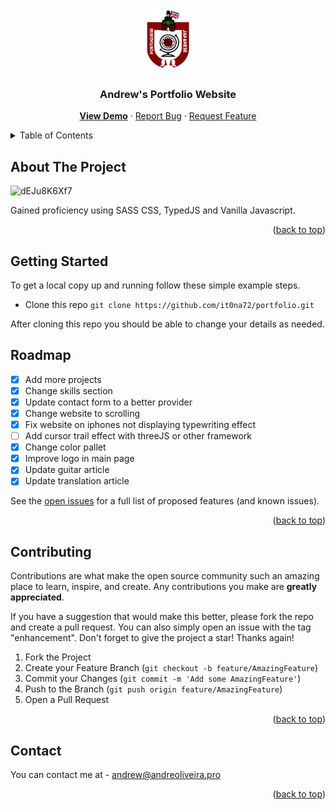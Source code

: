 <div align="center">
  <a href="https://andreoliveira.pro">
    <img src="images/logo.png" alt="Logo" width="100" height="100">
  </a>
<h3 align="center">Andrew's Portfolio Website</h3>

  <p align="center">
    <a href="https://andreoliveira.pro"><b>View Demo</b></a>
    ·
    <a href="https://github.com/it0na72/portfolio/issues">Report Bug</a>
    ·
    <a href="https://github.com/it0na72/portfolio/issues">Request Feature</a>
  </p>
</div>

<!-- TABLE OF CONTENTS -->
<details>
  <summary>Table of Contents</summary>
  <ol>
    <li>
      <a href="#about-the-project">About The Project</a>
    </li>
    <li>
      <a href="#getting-started">Getting Started</a>
    </li>
    <li><a href="#roadmap">Roadmap</a></li>
    <li><a href="#contributing">Contributing</a></li>
    <li><a href="#contact">Contact</a></li>
  </ol>
</details>

<!-- ABOUT THE PROJECT -->

## About The Project

![dEJu8K6Xf7](https://user-images.githubusercontent.com/56265972/236639436-18f1914d-a1b6-4233-8298-a26b28c24c3e.png)

Gained proficiency using SASS CSS, TypedJS and Vanilla Javascript.

<p align="right">(<a href="#readme-top">back to top</a>)</p>

<!-- GETTING STARTED -->

## Getting Started

To get a local copy up and running follow these simple example steps.

- Clone this repo
  `git clone https://github.com/it0na72/portfolio.git`

After cloning this repo you should be able to change your details as needed.

<!-- ROADMAP -->

## Roadmap

- [x] Add more projects
- [x] Change skills section
- [x] Update contact form to a better provider
- [x] Change website to scrolling
- [x] Fix website on iphones not displaying typewriting effect
- [ ] Add cursor trail effect with threeJS or other framework
- [x] Change color pallet
- [x] Improve logo in main page
- [x] Update guitar article
- [x] Update translation article

See the [open issues](https://github.com/it0na72/portfolio/issues) for a full list of proposed features (and known issues).

<p align="right">(<a href="#readme-top">back to top</a>)</p>

<!-- CONTRIBUTING -->

## Contributing

Contributions are what make the open source community such an amazing place to learn, inspire, and create. Any contributions you make are **greatly appreciated**.

If you have a suggestion that would make this better, please fork the repo and create a pull request. You can also simply open an issue with the tag "enhancement".
Don't forget to give the project a star! Thanks again!

1. Fork the Project
2. Create your Feature Branch (`git checkout -b feature/AmazingFeature`)
3. Commit your Changes (`git commit -m 'Add some AmazingFeature'`)
4. Push to the Branch (`git push origin feature/AmazingFeature`)
5. Open a Pull Request

<p align="right">(<a href="#readme-top">back to top</a>)</p>

<!-- CONTACT -->

## Contact

You can contact me at - andrew@andreoliveira.pro

<p align="right">(<a href="#readme-top">back to top</a>)</p>
